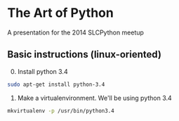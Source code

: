 # The Art of Python

A presentation for the 2014 SLCPython meetup

## Basic instructions (linux-oriented)

0. Install python 3.4

```bash
sudo apt-get install python-3.4
```

1. Make a virtualenvironment. We'll be using python 3.4

```bash
mkvirtualenv -p /usr/bin/python3.4
```

